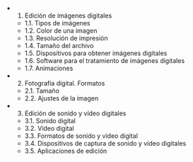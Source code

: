 - 1. Edición de imágenes digitales 
  - 1.1. Tipos de imágenes 
  - 1.2. Color de una imagen 
  - 1.3. Resolución de impresión 
  - 1.4. Tamaño del archivo 
  - 1.5. Dispositivos para obtener imágenes digitales 
  - 1.6. Software para el tratamiento de imágenes digitales 
  - 1.7. Animaciones 
- 2. Fotografía digital. Formatos 
  - 2.1. Tamaño
  - 2.2. Ajustes de la imagen
- 3. Edición de sonido y vídeo digitales
  - 3.1. Sonido digital 
  - 3.2. Vídeo digital
  - 3.3. Formatos de sonido y vídeo digital 
  - 3.4. Dispositivos de captura de sonido y vídeo digitales 
  - 3.5. Aplicaciones de edición
